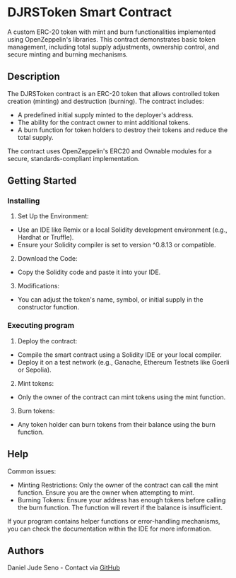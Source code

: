 # DJRSToken Smart Contract

A custom ERC-20 token with mint and burn functionalities implemented using OpenZeppelin's libraries. This contract demonstrates basic token management, including total supply adjustments, ownership control, and secure minting and burning mechanisms.

## Description

The DJRSToken contract is an ERC-20 token that allows controlled token creation (minting) and destruction (burning). The contract includes:
* A predefined initial supply minted to the deployer's address.
* The ability for the contract owner to mint additional tokens.
* A burn function for token holders to destroy their tokens and reduce the total supply.
  
The contract uses OpenZeppelin's ERC20 and Ownable modules for a secure, standards-compliant implementation.

## Getting Started

### Installing

1. Set Up the Environment:
* Use an IDE like Remix or a local Solidity development environment (e.g., Hardhat or Truffle).
* Ensure your Solidity compiler is set to version ^0.8.13 or compatible.

2. Download the Code:
* Copy the Solidity code and paste it into your IDE.
  
3. Modifications:
* You can adjust the token's name, symbol, or initial supply in the constructor function.

### Executing program

1. Deploy the contract:
* Compile the smart contract using a Solidity IDE or your local compiler.
* Deploy it on a test network (e.g., Ganache, Ethereum Testnets like Goerli or Sepolia).

2. Mint tokens:
* Only the owner of the contract can mint tokens using the mint function.

3. Burn tokens:
* Any token holder can burn tokens from their balance using the burn function.

## Help

Common issues:
* Minting Restrictions: Only the owner of the contract can call the mint function. Ensure you are the owner when attempting to mint.
* Burning Tokens: Ensure your address has enough tokens before calling the burn function. The function will revert if the balance is insufficient.
  
If your program contains helper functions or error-handling mechanisms, you can check the documentation within the IDE for more information.

## Authors

Daniel Jude Seno - Contact via [GitHub](https://github.com/djrseno)
